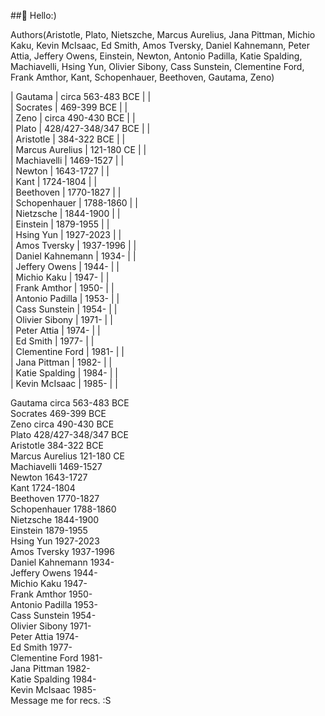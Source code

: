 ##👋 Hello:) 

Authors(Aristotle, Plato, Nietszche, Marcus Aurelius, Jana Pittman, Michio Kaku, Kevin McIsaac, Ed Smith, Amos Tversky, Daniel Kahnemann, Peter Attia, Jeffery Owens, Einstein, Newton, Antonio Padilla, Katie Spalding, Machiavelli, Hsing Yun, Olivier Sibony, Cass Sunstein, Clementine Ford, Frank Amthor, Kant, Schopenhauer, Beethoven, Gautama, Zeno)  

| Gautama             | circa 563-483 BCE | |  
| Socrates            | 469-399 BCE | |  
| Zeno                | circa 490-430 BCE | |  
| Plato               | 428/427-348/347 BCE | |  
| Aristotle           | 384-322 BCE | |  
| Marcus Aurelius     | 121-180 CE | |  
| Machiavelli         | 1469-1527 | |  
| Newton              | 1643-1727 | |  
| Kant                | 1724-1804 | |  
| Beethoven           | 1770-1827 | |  
| Schopenhauer        | 1788-1860 | |  
| Nietzsche           | 1844-1900 | |  
| Einstein            | 1879-1955 | |  
| Hsing Yun           | 1927-2023 | |  
| Amos Tversky        | 1937-1996 | |  
| Daniel Kahnemann    | 1934- | |  
| Jeffery Owens       | 1944- | |  
| Michio Kaku         | 1947- | |  
| Frank Amthor        | 1950- | |  
| Antonio Padilla     | 1953- | |  
| Cass Sunstein       | 1954- | |  
| Olivier Sibony      | 1971- | |  
| Peter Attia         | 1974- | |  
| Ed Smith            | 1977- | |  
| Clementine Ford     | 1981- | |  
| Jana Pittman        | 1982- | |  
| Katie Spalding      | 1984- | |  
| Kevin McIsaac       | 1985- | |  
  

Gautama	circa 563-483 BCE	  
Socrates	469-399 BCE	 
Zeno	circa 490-430 BCE  	
Plato	428/427-348/347 BCE  	
Aristotle	384-322 BCE	  
Marcus Aurelius	121-180 CE	
Machiavelli	1469-1527	
Newton	1643-1727	
Kant	1724-1804	
Beethoven	1770-1827	
Schopenhauer	1788-1860	
Nietzsche	1844-1900	
Einstein	1879-1955	
Hsing Yun	1927-2023	
Amos Tversky	1937-1996	
Daniel Kahnemann	1934-	
Jeffery Owens	1944-	
Michio Kaku	1947-	
Frank Amthor	1950-	
Antonio Padilla	1953-	
Cass Sunstein	1954-	
Olivier Sibony	1971-	
Peter Attia	1974-	
Ed Smith	1977-	
Clementine Ford	1981-	
Jana Pittman	1982-	
Katie Spalding	1984-	
Kevin McIsaac	1985-	
Message me for recs. :S  

<!---
JayWoodhill/JayWoodhill is a ✨ special ✨ repository because its `README.md` (this file) appears on your GitHub profile.
You can click the Preview link to take a look at your changes.
--->
